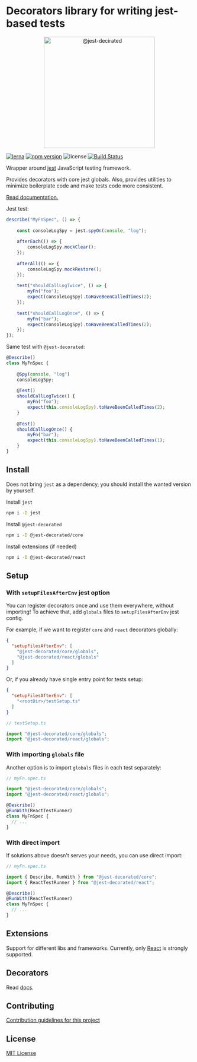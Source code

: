 # Decorators library for writing jest-based tests

<p align="center"><img src="https://raw.githubusercontent.com/vitalishapovalov/jest-decorated/master/docs/logo.png" alt="@jest-decirated" width="300" /></p>

[![lerna](https://img.shields.io/badge/maintained%20with-lerna-cc00ff.svg)](https://lerna.js.org/)
[![npm version](https://badge.fury.io/js/%40jest-decorated%2Fcore.svg)](https://badge.fury.io/js/%40jest-decorated%2Fcore)
![license](https://img.shields.io/github/license/vitalishapovalov/jest-decorated.svg)
[![Build Status](https://travis-ci.org/vitalishapovalov/jest-decorated.svg?branch=master)](https://travis-ci.org/vitalishapovalov/jest-decorated)

Wrapper around [jest](https://jestjs.io/) JavaScript testing framework.

Provides decorators with core jest globals. Also, provides utilities to minimize boilerplate code and make tests code more consistent.

[Read documentation.](https://vitalishapovalov.github.io/jest-decorated)

Jest test:

```typescript
describe("MyFnSpec", () => {
    
    const consoleLogSpy = jest.spyOn(console, "log");
    
    afterEach(() => {
        consoleLogSpy.mockClear();
    });
    
    afterAll(() => {
        consoleLogSpy.mockRestore();
    });
    
    test("shouldCallLogTwice", () => {
        myFn("foo");
        expect(consoleLogSpy).toHaveBeenCalledTimes(2);
    });
    
    test("shouldCallLogOnce", () => {
        myFn("bar");
        expect(consoleLogSpy).toHaveBeenCalledTimes(2);
    });
});
```

Same test with `@jest-decorated`:

```typescript
@Describe()
class MyFnSpec {
    
    @Spy(console, "log")
    consoleLogSpy;
    
    @Test()
    shouldCallLogTwice() {
        myFn("foo");
        expect(this.consoleLogSpy).toHaveBeenCalledTimes(2);
    }
    
    @Test()
    shouldCallLogOnce() {
        myFn("bar");
        expect(this.consoleLogSpy).toHaveBeenCalledTimes(1);
    }
}
```

## Install

Does not bring `jest` as a dependency, you should install the wanted version by yourself.

Install `jest`

```bash
npm i -D jest
```

Install `@jest-decorated`

```bash
npm i -D @jest-decorated/core
```

Install extensions (if needed)

```bash
npm i -D @jest-decorated/react
```

## Setup

### With `setupFilesAfterEnv` jest option

You can register decorators once and use them everywhere, without importing! To achieve that, add `globals` files to `setupFilesAfterEnv` jest config.

For example, if we want to register `core` and `react` decorators globally:

```json
{
  "setupFilesAfterEnv": [
    "@jest-decorated/core/globals",
    "@jest-decorated/react/globals"
  ]
}
```

Or, if you already have single entry point for tests setup:

```json
{
  "setupFilesAfterEnv": [
    "<rootDir>/testSetup.ts"
  ]
}
```
```typescript
// testSetup.ts

import "@jest-decorated/core/globals";
import "@jest-decorated/react/globals";
```

### With importing `globals` file

Another option is to import `globals` files in each test separately:

```typescript
// myFn.spec.ts

import "@jest-decorated/core/globals";
import "@jest-decorated/react/globals";

@Describe()
@RunWith(ReactTestRunner)
class MyFnSpec {
  // ...
}
```

### With direct import

If solutions above doesn't serves your needs, you can use direct import:

```typescript
// myFn.spec.ts

import { Describe, RunWith } from "@jest-decorated/core";
import { ReactTestRunner } from "@jest-decorated/react";

@Describe()
@RunWith(ReactTestRunner)
class MyFnSpec {
  // ...
}
```

## Extensions

Support for different libs and frameworks. Currently, only [React](https://vitalishapovalov.github.io/jest-decorated/react) is strongly supported.

## Decorators

Read [docs](https://vitalishapovalov.github.io/jest-decorated).

## Contributing

[Contribution guidelines for this project](docs/contributing.md)

## License

[MIT License](LICENSE)
